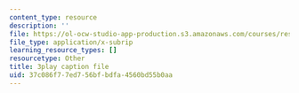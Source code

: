 ```yaml
---
content_type: resource
description: ''
file: https://ol-ocw-studio-app-production.s3.amazonaws.com/courses/res-3-002-collaborative-design-and-creative-expression-with-arduino-microcontrollers-january-iap-2017/37c086f77ed756bfbdfa4560bd55b0aa_2039260.vtt
file_type: application/x-subrip
learning_resource_types: []
resourcetype: Other
title: 3play caption file
uid: 37c086f7-7ed7-56bf-bdfa-4560bd55b0aa
---
```

